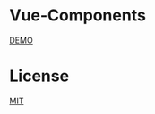 # Vue-Components
[DEMO](https://xparlyn.github.io/vue-component/examples/index.html)
# License
[MIT](https://opensource.org/licenses/MIT)
